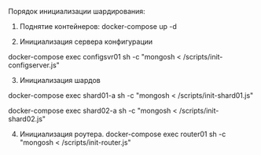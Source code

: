 Порядок инициализации шардирования:
1. Поднятие контейнеров:
docker-compose up -d

2. Инициализация сервера конфигурации

docker-compose exec configsvr01 sh -c "mongosh < /scripts/init-configserver.js"

3. Инициализация шардов

docker-compose exec shard01-a sh -c "mongosh < /scripts/init-shard01.js"

docker-compose exec shard02-a sh -c "mongosh < /scripts/init-shard02.js"

4. Инициализация роутера.
docker-compose exec router01 sh -c "mongosh < /scripts/init-router.js"
